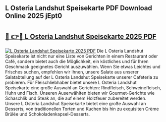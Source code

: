## L Osteria Landshut Speisekarte PDF Download Online 2025 jEpt0

# <h2><a href="http://gc9atb.nevu.top/?p=L+Osteria+Landshut+Speisekarte">🔗 👉🔴 L Osteria Landshut Speisekarte 2025 PDF</a></h2>

[![L Osteria Landshut Speisekarte 2025 PDF](https://i.imgur.com/dBaPXMq.png)](http://gc9atb.nevu.top/?p=L+Osteria+Landshut+Speisekarte)
Die L Osteria Landshut Speisekarte ist nicht nur eine Liste von Gerichten in einem Restaurant oder Café, sondern bietet auch die Möglichkeit, ein köstliches und für Ihren Geschmack geeignetes Gericht auszuwählen. Wenn Sie etwas Leichtes und Frisches suchen, empfehlen wir Ihnen, unsere Salate aus unserer Salatabteilung auf der L Osteria Landshut Speisekarte unserer Cafeteria zu probieren. Für Fleischliebhaber bietet unsere L Osteria Landshut Speisekarte eine große Auswahl an Gerichten: Rindfleisch, Schweinefleisch, Huhn und Fisch. Unseren Auserwählten bieten wir Gourmet-Gerichte wie Schaschlik und Steak an, die auf einem Holzfeuer zubereitet werden. Unsere L Osteria Landshut Speisekarte bietet eine große Auswahl an Desserts, von traditionellen Torten und Kuchen bis hin zu exquisiten Crème Brûlée und Schokoladenkapsel-Desserts.
